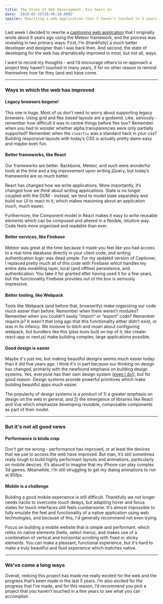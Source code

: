 ```yaml
---
title: The State of Web Development, Six Years on
date: '2019-03-25T20:46:10.080Z'
spoiler: Rewriting a web application that I haven't touched in 5 years reveals the ways in which the web has (and hasn't) improved since.
---
```


Last week I decided to rewrite a [captioning web application](https://captioner.app) that I originally wrote about 6 years ago using the Meteor framework, and the process was revealing in two primary ways: First, I’m (thankfully) a much better developer and designer than I was back then. And second, the state of developing for the web has dramatically improved in most, but not all, ways.

I want to record my thoughts - and I’d encourage others to re-approach a project they haven’t touched in many years, if for no other reason to remind themselves how far they (and we) have come.

---

### Ways in which the web has improved

#### Legacy browsers begone!

This one is huge. Most of us don’t need to worry about supporting legacy browsers. Using grid and flex based layouts are a godsend. Like, seriously - remember how difficult it was to centre things before flex box? Remember when you had to wonder whether alpha transparencies were only partially supported? Remember when the `clearfix` was a standard hack in your css? Building responsive layouts with today’s CSS is actually pretty damn easy and maybe even fun.

#### Better frameworks, like React

Our frameworks are better. Backbone, Meteor, and such were wonderful tools at the time and a big improvement upon writing jQuery, but today’s frameworks are so much better.

React has changed how we write applications. More importantly, it’s changed how we _think_ about writing applications. State is no longer coupled with the DOM - instead, we tend to model state separately and build our UI to react to it, which makes reasoning about an application much, much easier.

Furthermore, the Component model in React makes it easy to write reusable elements which can be composed and altered in a flexible, intuitive way. Code feels more organized and readable than ever.

#### Better services, like Firebase

Meteor was great at the time because it made you feel like you had access to a real-time database directly in your client code, and writing authentication logic was dead simple. For my updated version of Captioner, I replaced pretty much all of this code with Firebase which handles my entire data modelling layer, local (and offline) persistence, and authentication. You take it for granted after having used it for a few years, but the functionality Firebase provides out of the box is seriously impressive.

#### Better tooling, like Webpack

Tools like Webpack (and before that, browserify) make organizing our code much easier than before. Remember when there weren’t modules? Remember when you couldn’t easily “import” or “export” code? Remember require.js? It wasn’t that long ago that this functionality either didn’t exist, or was in its infancy. We loooove to bitch and moan about configuring webpack, but bundlers like this (plus tools built on top of it, like create-react-app or next.js) make building complex, large applications possible.

#### Good design is easier

Maybe it's just me, but making beautiful designs seems much easier today than it did five years ago. I think it's in part because our _thinking_ on design has changed, primarily with the newfound emphasis on building design systems. Yes, everyone has their own design system ([even I do!](https://sancho-ui.com)), but for good reason. Design systems provide powerful primitives which make building beautiful apps much easier.

The popularity of design systems is a product of 1) a greater emphasis on design on the web in general, and 2) the emergence of libraries like React and Vue which emphasize developing reusable, composable components as part of their model.

---

### But it's not all good news

#### Performance is kinda crap

Don't get me wrong - performance has improved, or at least the devices that we use to access the web have improved. But man, it’s still sometimes really tough to build highly performant layouts and animations, particularly on mobile devices. It’s absurd to imagine that my iPhone can play complex 3d games. Meanwhile, I’m still struggling to get my dialog animations to run at 60fps.

#### Mobile is a challenge

Building a good mobile experience is still difficult. Thankfully we not longer needs hacks to overcome touch delays, but adapting hover and focus states for touch interfaces still feels cumbersome. It's almost impossible to fully emulate the feel and functionality of a native application using web technologies, and because of this, I'd generally recommend not even trying.

Focus on building a mobile website that is simple and performant, which relies on native elements (hello, select menu), and makes use of a combination of vertical and horizontal scrolling with fixed or sticky elements. You can make a pleasant, functional experience, but it's hard to make a truly beautiful and fluid experience which matches native.

---

### We've come a long ways

Overall, redoing this project has made me really excited for the web and the progress that’s been made in the last 5 years. I’m also excited for the progress that I’ve made, and for this reason, I’d recommend you pick a project that you haven’t touched in a few years to see what you can accomplish.
